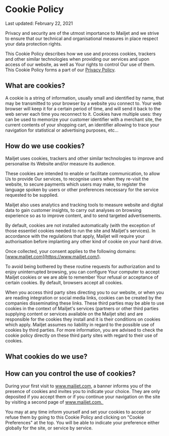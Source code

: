 Cookie Policy
=============

Last updated: February 22, 2021

Privacy and security are of the utmost importance to Mailjet and we strive to ensure that our technical and organisational measures in place respect your data protection rights.

This Cookie Policy describes how we use and process cookies, trackers and other similar technologies when providing our services and upon access of our website, as well as Your rights to control Our use of them. This Cookie Policy forms a part of our [Privacy Policy](https://www.mailjet.com/legal/privacy-policy/).

What are cookies?
-----------------

A cookie is a string of information, usually small and identified by name, that may be transmitted to your browser by a website you connect to. Your web browser will keep it for a certain period of time, and will send it back to the web server each time you reconnect to it. Cookies have multiple uses: they can be used to memorize your customer identifier with a merchant site, the current contents of your shopping cart, an identifier allowing to trace your navigation for statistical or advertising purposes, etc…

How do we use cookies?
----------------------

Mailjet uses cookies, trackers and other similar technologies to improve and personalise its Website and/or measure its audience.

These cookies are intended to enable or facilitate communication, to allow Us to provide Our services, to recognise users when they re-visit the website, to secure payments which users may make, to register the language spoken by users or other preferences necessary for the service requested to be supplied.

Mailjet also uses analytics and tracking tools to measure website and digital data to gain customer insights, to carry out analyses on browsing experience so as to improve content, and to send targeted advertisements.

By default, cookies are not installed automatically (with the exception of those essentiel cookies needed to run the site and Mailjet's services). In accordance with the regulations that apply, Mailjet will require your authorisation before implanting any other kind of cookie on your hard drive. 

Once collected, your consent applies to the following domains: [www.mailjet.com](https://www.mailjet.com/).

To avoid being bothered by these routine requests for authorization and to enjoy uninterrupted browsing, you can configure Your computer to accept Mailjet cookies or we are able to remember Your refusal or acceptance of certain cookies. By default, browsers accept all cookies.

When you access third party sites directing you to our website, or when you are reading integration or social media links, cookies can be created by the companies disseminating these links. These third parties may be able to use cookies in the context of Mailjet's services (partners or other third parties supplying content or services available on the Mailjet site) and are responsible for the cookies they install and it is their conditions on cookies which apply. Mailjet assumes no liability in regard to the possible use of cookies by third parties. For more information, you are advised to check the cookie policy directly on these third party sites with regard to their use of cookies.

What cookies do we use?
-----------------------

How can you control the use of cookies?
---------------------------------------

During your first visit to www.mailjet.com, a banner informs you of the presence of cookies and invites you to indicate your choice. They are only deposited if you accept them or if you continue your navigation on the site by visiting a second page of www.mailjet.com. 

You may at any time inform yourself and set your cookies to accept or refuse them by going to this Cookie Policy and clicking on "Cookie Preferences" at the top. You will be able to indicate your preference either globally for the site, or service by service.